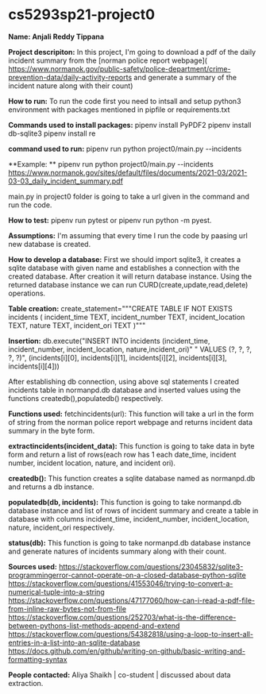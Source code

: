 # cs5293sp21-project0

**Name: Anjali Reddy Tippana**

**Project descripiton:**
In this project, I'm going to download a pdf of the daily incident summary from the [norman police report webpage]( https://www.normanok.gov/public-safety/police-department/crime-prevention-data/daily-activity-reports and generate a summary of the incident nature along with their count)

**How to run:**
To run the code first you need to intsall and setup python3 environment with packages mentioned in pipfile or requirements.txt

**Commands used to install packages:**
pipenv install PyPDF2
pipenv install db-sqlite3
pipenv install re
  
**command used to run:**
pipenv run python project0/main.py --incidents <url>

**Example: ** pipenv run python project0/main.py --incidents https://www.normanok.gov/sites/default/files/documents/2021-03/2021-03-03_daily_incident_summary.pdf 

main.py in project0 folder is going to take a url given in the command and run the code.

**How to test:**
pipenv run pytest or pipenv run python -m pyest.

**Assumptions:**
I'm assuming that every time I run the code by paasing url new database is created.

**How to develop a database:**
First we should import sqlite3, it creates a sqlite database with given name and establishes a connection with the created database. After creation it will return database instance. Using the returned database instance we can run CURD(create,update,read,delete) operations.  

**Table creation:**
create_statement="""CREATE TABLE IF NOT EXISTS incidents (
                        incident_time TEXT,
                        incident_number TEXT,
                        incident_location TEXT,
                        nature TEXT,
                        incident_ori TEXT
                        )"""
						
**Insertion:**
db.execute("INSERT INTO incidents (incident_time, incident_number, incident_location, nature,incident_ori)"
                      " VALUES (?, ?, ?, ?, ?)", (incidents[i][0], incidents[i][1], incidents[i][2], incidents[i][3], incidents[i][4]))

After establishing db connection, using above sql statements I created incidents table in normanpd.db database and inserted values using the functions createdb(),populatedb() respectively.					  

**Functions used:**
fetchincidents(url): 
This function will take a url in the form of string from the norman police report webpage and returns incident data summary in the byte form.

**extractincidents(incident_data):**
 This function is going to take data in byte form and return a list of rows(each row has 1 each date_time, incident number, incident location, nature, and incident ori).

**createdb():**
 This function creates a sqlite database named as normanpd.db and returns a db instance.

**populatedb(db, incidents):**
 This function is going to take normanpd.db database instance and list of rows of incident summary and create a table in database with columns incident_time, incident_number, incident_location, 
nature, incident_ori respectively.

**status(db):**
 This function is going to take normanpd.db database instance and generate natures of incidents summary along with their count.

**Sources used:**
https://stackoverflow.com/questions/23045832/sqlite3-programmingerror-cannot-operate-on-a-closed-database-python-sqlite
https://stackoverflow.com/questions/41553046/trying-to-convert-a-numerical-tuple-into-a-string
https://stackoverflow.com/questions/47177060/how-can-i-read-a-pdf-file-from-inline-raw-bytes-not-from-file
https://stackoverflow.com/questions/252703/what-is-the-difference-between-pythons-list-methods-append-and-extend
https://stackoverflow.com/questions/54382818/using-a-loop-to-insert-all-entries-in-a-list-into-an-sqlite-database
https://docs.github.com/en/github/writing-on-github/basic-writing-and-formatting-syntax

**People contacted:**
Aliya Shaikh | co-student | discussed about data extraction. 
